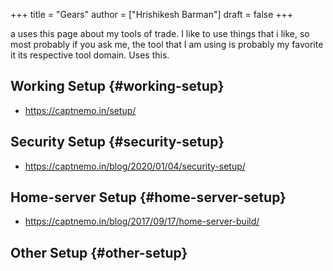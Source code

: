 +++
title = "Gears"
author = ["Hrishikesh Barman"]
draft = false
+++

a uses this page about my tools of trade. I like to use things that i like, so most probably if you ask me, the tool that I am using is probably my favorite it its respective tool domain. Uses this.


## Working Setup {#working-setup}

-   <https://captnemo.in/setup/>


## Security Setup {#security-setup}

-   <https://captnemo.in/blog/2020/01/04/security-setup/>


## Home-server Setup {#home-server-setup}

-   <https://captnemo.in/blog/2017/09/17/home-server-build/>


## Other Setup {#other-setup}
